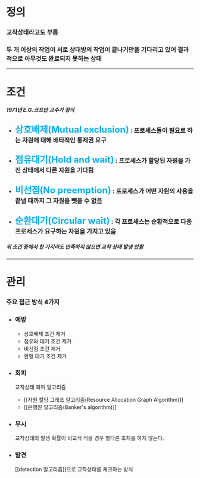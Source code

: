 # 정의
### 교착상태라고도 부름
### 두 개 이상의 작업이 서로 상대방의 작업이 끝나기만을 기다리고 있어 결과적으로 아무것도 완료되지 못하는 상태

---

# 조건

##### 1971년 E.G.코프만 교수가 정의

- ### <font size=5 color="#00b0f0">상호배제(Mutual exclusion)</font> : 프로세스들이 필요로 하는 자원에 대해 배타적인 통제권 요구
- ### <font size=5 color="#00b0f0">점유대기(Hold and wait)</font> : 프로세스가 할당된 자원을 가진 상태에서 다른 자원을 기다림
- ### <font size=5 color="#00b0f0">비선점(No preemption)</font> : 프로세스가 어떤 자원의 사용을 끝낼 때까지 그 자원을 뺏을 수 없음
- ### <font size=5 color="#00b0f0">순환대기(Circular wait)</font> : 각 프로세스는 순환적으로 다음 프로세스가 요구하는 자원을 가지고 있음
##### 위 조건 중에서 한 가지라도 만족하지 않으면 교착 상태 발생 안함

---

# 관리

### 주요 접근 방식 4가지
- ### 예방
	- 상호배제 조건 제거
	- 점유와 대기 조건 제거
	- 비선점 조건 제거
	- 환형 대기 조건 제거
- ### 회피
	교착상태 회피 알고리즘
	- [[자원 할당 그래프 알고리즘(Resource Allocation Graph Algorithm)]]
	- [[은행원 알고리즘(Banker's algorithm)]]
	
- ### 무시
	교착상태의 발생 확률이 비교적 적을 경우 별다른 조치를 하지 않는다.
- ### 발견
	[[detection 알고리즘]]으로 교착상태를 체크하는 방식